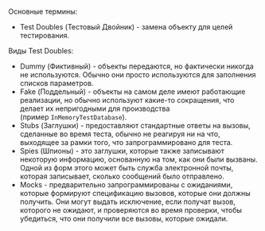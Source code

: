 Основные термины:

- Test Doubles (Тестовый Двойник) - замена объекту для целей тестирования.

Виды Test Doubles:
- Dummy (Фиктивный) - объекты передаются, но фактически никогда не используются. Обычно они просто используются для заполнения списков параметров.
- Fake (Поддельный) - объекты на самом деле имеют работающие реализации, но обычно используют какие-то сокращения, что делает их непригодными для производства (пример `InMemoryTestDatabase`).
- Stubs (Заглушки) - предоставляют стандартные ответы на вызовы, сделанные во время теста, обычно не реагируя ни на что, выходящее за рамки того, что запрограммировано для теста.
- Spies (Шпионы) - это заглушки, которые также записывают некоторую информацию, основанную на том, как они были вызваны. Одной из форм этого может быть служба электронной почты, которая записывает, сколько сообщений было отправлено.
- Mocks - предварительно запрограммированы с ожиданиями, которые формируют спецификацию вызовов, которые они должны получить. Они могут выдать исключение, если получат вызов, которого не ожидают, и проверяются во время проверки, чтобы убедиться, что они получили все вызовы, которые ожидали.